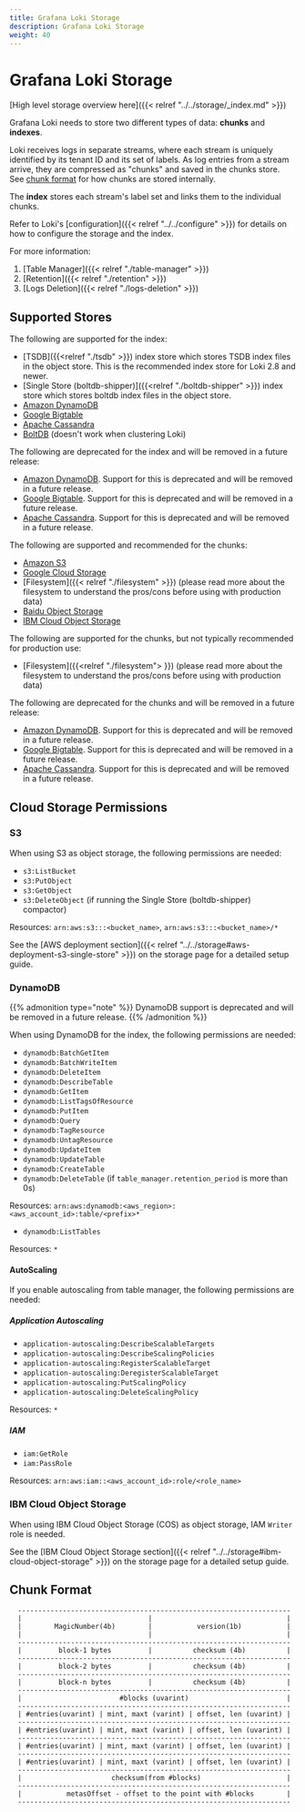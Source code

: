 ```yaml
---
title: Grafana Loki Storage
description: Grafana Loki Storage
weight: 40
---
```

# Grafana Loki Storage

[High level storage overview here]({{< relref "../../storage/_index.md" >}})

Grafana Loki needs to store two different types of data: **chunks** and **indexes**.

Loki receives logs in separate streams, where each stream is uniquely identified
by its tenant ID and its set of labels. As log entries from a stream arrive,
they are compressed as "chunks" and saved in the chunks store. See [chunk
format](#chunk-format) for how chunks are stored internally.

The **index** stores each stream's label set and links them to the individual
chunks.

Refer to Loki's [configuration]({{< relref "../../configure" >}}) for details on
how to configure the storage and the index.

For more information:

1. [Table Manager]({{< relref "./table-manager" >}})
1. [Retention]({{< relref "./retention" >}})
1. [Logs Deletion]({{< relref "./logs-deletion" >}})

## Supported Stores

The following are supported for the index:

- [TSDB]({{<relref "./tsdb" >}}) index store which stores TSDB index files in the object store. This is the recommended index store for Loki 2.8 and newer.
- [Single Store (boltdb-shipper)]({{<relref "./boltdb-shipper" >}}) index store which stores boltdb index files in the object store. 
- [Amazon DynamoDB](https://aws.amazon.com/dynamodb)
- [Google Bigtable](https://cloud.google.com/bigtable)
- [Apache Cassandra](https://cassandra.apache.org)
- [BoltDB](https://github.com/boltdb/bolt) (doesn't work when clustering Loki)

The following are deprecated for the index and will be removed in a future release:

- [Amazon DynamoDB](https://aws.amazon.com/dynamodb). Support for this is deprecated and will be removed in a future release.
- [Google Bigtable](https://cloud.google.com/bigtable). Support for this is deprecated and will be removed in a future release.
- [Apache Cassandra](https://cassandra.apache.org). Support for this is deprecated and will be removed in a future release.

The following are supported and recommended for the chunks:

- [Amazon S3](https://aws.amazon.com/s3)
- [Google Cloud Storage](https://cloud.google.com/storage/)
- [Filesystem]({{< relref "./filesystem" >}}) (please read more about the filesystem to understand the pros/cons before using with production data)
- [Baidu Object Storage](https://cloud.baidu.com/product/bos.html)
- [IBM Cloud Object Storage](https://www.ibm.com/cloud/object-storage)

The following are supported for the chunks, but not typically recommended for production use:

- [Filesystem]({{<relref "./filesystem"> }}) (please read more about the filesystem to understand the pros/cons before using with production data)

The following are deprecated for the chunks and will be removed in a future release:

- [Amazon DynamoDB](https://aws.amazon.com/dynamodb). Support for this is deprecated and will be removed in a future release.
- [Google Bigtable](https://cloud.google.com/bigtable). Support for this is deprecated and will be removed in a future release.
- [Apache Cassandra](https://cassandra.apache.org). Support for this is deprecated and will be removed in a future release.


## Cloud Storage Permissions

### S3

When using S3 as object storage, the following permissions are needed:

- `s3:ListBucket`
- `s3:PutObject`
- `s3:GetObject`
- `s3:DeleteObject` (if running the Single Store (boltdb-shipper) compactor)

Resources: `arn:aws:s3:::<bucket_name>`, `arn:aws:s3:::<bucket_name>/*`

See the [AWS deployment section]({{< relref "../../storage#aws-deployment-s3-single-store" >}}) on the storage page for a detailed setup guide.

### DynamoDB

{{% admonition type="note" %}}
DynamoDB support is deprecated and will be removed in a future release.
{{% /admonition %}}

When using DynamoDB for the index, the following permissions are needed:

- `dynamodb:BatchGetItem`
- `dynamodb:BatchWriteItem`
- `dynamodb:DeleteItem`
- `dynamodb:DescribeTable`
- `dynamodb:GetItem`
- `dynamodb:ListTagsOfResource`
- `dynamodb:PutItem`
- `dynamodb:Query`
- `dynamodb:TagResource`
- `dynamodb:UntagResource`
- `dynamodb:UpdateItem`
- `dynamodb:UpdateTable`
- `dynamodb:CreateTable`
- `dynamodb:DeleteTable` (if `table_manager.retention_period` is more than 0s)

Resources: `arn:aws:dynamodb:<aws_region>:<aws_account_id>:table/<prefix>*`

- `dynamodb:ListTables`

Resources: `*`

#### AutoScaling

If you enable autoscaling from table manager, the following permissions are needed:

##### Application Autoscaling

- `application-autoscaling:DescribeScalableTargets`
- `application-autoscaling:DescribeScalingPolicies`
- `application-autoscaling:RegisterScalableTarget`
- `application-autoscaling:DeregisterScalableTarget`
- `application-autoscaling:PutScalingPolicy`
- `application-autoscaling:DeleteScalingPolicy`

Resources: `*`

##### IAM

- `iam:GetRole`
- `iam:PassRole`

Resources: `arn:aws:iam::<aws_account_id>:role/<role_name>`


### IBM Cloud Object Storage

When using IBM Cloud Object Storage (COS) as object storage, IAM `Writer` role is needed.

See the [IBM Cloud Object Storage section]({{< relref "../../storage#ibm-cloud-object-storage" >}}) on the storage page for a detailed setup guide.

## Chunk Format

```
  -------------------------------------------------------------------
  |                               |                                 |
  |        MagicNumber(4b)        |           version(1b)           |
  |                               |                                 |
  -------------------------------------------------------------------
  |         block-1 bytes         |          checksum (4b)          |
  -------------------------------------------------------------------
  |         block-2 bytes         |          checksum (4b)          |
  -------------------------------------------------------------------
  |         block-n bytes         |          checksum (4b)          |
  -------------------------------------------------------------------
  |                        #blocks (uvarint)                        |
  -------------------------------------------------------------------
  | #entries(uvarint) | mint, maxt (varint) | offset, len (uvarint) |
  -------------------------------------------------------------------
  | #entries(uvarint) | mint, maxt (varint) | offset, len (uvarint) |
  -------------------------------------------------------------------
  | #entries(uvarint) | mint, maxt (varint) | offset, len (uvarint) |
  -------------------------------------------------------------------
  | #entries(uvarint) | mint, maxt (varint) | offset, len (uvarint) |
  -------------------------------------------------------------------
  |                      checksum(from #blocks)                     |
  -------------------------------------------------------------------
  |           metasOffset - offset to the point with #blocks        |
  -------------------------------------------------------------------
```

